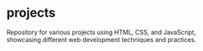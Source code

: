 # projects
Repository for various projects using HTML, CSS, and JavaScript, showcasing different web development techniques and practices.
